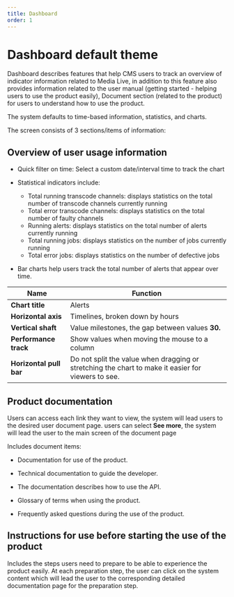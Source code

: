 ```yaml
---
title: Dashboard
order: 1
---
```


# Dashboard default theme

Dashboard describes features that help CMS users to track an overview of indicator information related to Media Live, in addition to this feature also provides information related to the user manual (getting started - helping users to use the product easily),  Document section (related to the product) for users to understand how to use the product.

The system defaults to time-based information, statistics, and charts.

The screen consists of 3 sections/items of information:

## Overview of user usage information

- Quick filter on time: Select a custom date/interval time to track the chart

- Statistical indicators include:

  - Total running transcode channels: displays statistics on the total number of transcode channels currently running
  - Total error transcode channels: displays statistics on the total number of faulty channels
  - Running alerts: displays statistics on the total number of alerts currently running
  - Total running jobs: displays statistics on the number of jobs currently running
  - Total error jobs: displays statistics on the number of defective jobs

- Bar charts help users track the total number of alerts that appear over time.

| Name                    | Function                                                                                           |
| ----------------------- | -------------------------------------------------------------------------------------------------- |
| **Chart title**         | Alerts                                                                                             |
| **Horizontal axis**     | Timelines, broken down by hours                                                                    |
| **Vertical shaft**      | Value milestones, the gap between values **30.**                                                   |
| **Performance track**   | Show values when moving the mouse to a column                                                      |
| **Horizontal pull bar** | Do not split the value when dragging or stretching the chart to make it easier for viewers to see. |

## Product documentation

Users can access each link they want to view, the system will lead users to the desired user document page. users can select **See more**, the system will lead the user to the main screen of the document page

Includes document items:

- Documentation for use of the product.

- Technical documentation to guide the developer.

- The documentation describes how to use the API.

- Glossary of terms when using the product.

- Frequently asked questions during the use of the product.

## Instructions for use before starting the use of the product

Includes the steps users need to prepare to be able to experience the product easily. At each preparation step, the user can click on the system content which will lead the user to the corresponding detailed documentation page for the preparation step.
